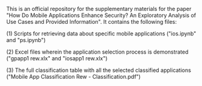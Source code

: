 This is an official repository for the supplementary materials for the paper "How Do Mobile Applications Enhance Security? An Exploratory Analysis of Use Cases and Provided Information". It contains the following files:

(1) Scripts for retrieving data about specific mobile applications ("ios.ipynb" and "ps.ipynb")

(2) Excel files wherein the application selection process is demonstrated ("gpapp1 rew.xlx" and "iosapp1 rew.xlx")

(3) The full classification table with all the selected classified applications ("Mobile App Classification Rew - Classification.pdf")
